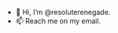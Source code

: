 - 👋 Hi, I’m @resoluterenegade.
- 📫 Reach me on my email.

<!---
Blissfulmurderer/Blissfulmurderer is a ✨ special ✨ repository because its `README.md` (this file) appears on your GitHub profile.
You can click the Preview link to take a look at your changes.
--->
